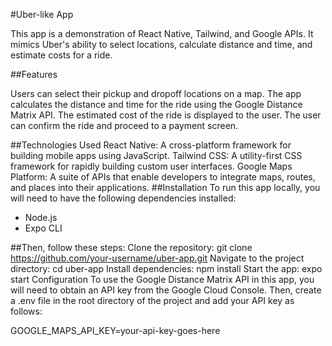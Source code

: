 #Uber-like App

<p>
This app is a demonstration of React Native, Tailwind, and Google APIs. It mimics Uber's ability to select locations, calculate distance and time, and estimate costs for a ride.
</p>
##Features
<p>
Users can select their pickup and dropoff locations on a map.
The app calculates the distance and time for the ride using the Google Distance Matrix API.
The estimated cost of the ride is displayed to the user.
The user can confirm the ride and proceed to a payment screen.
</p>
##Technologies Used
React Native: A cross-platform framework for building mobile apps using JavaScript.
Tailwind CSS: A utility-first CSS framework for rapidly building custom user interfaces.
Google Maps Platform: A suite of APIs that enable developers to integrate maps, routes, and places into their applications.
##Installation
To run this app locally, you will need to have the following dependencies installed:
<ul>
<li>Node.js</li>
<li>Expo CLI</li>
</ul>

##Then, follow these steps:
Clone the repository: git clone https://github.com/your-username/uber-app.git
Navigate to the project directory: cd uber-app
Install dependencies: npm install
Start the app: expo start
Configuration
To use the Google Distance Matrix API in this app, you will need to obtain an API key from the Google Cloud Console. Then, create a .env file in the root directory of the project and add your API key as follows:

GOOGLE_MAPS_API_KEY=your-api-key-goes-here
